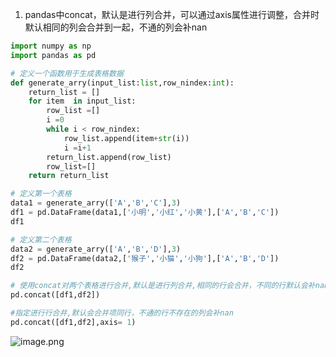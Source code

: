 1. pandas中concat，默认是进行列合并，可以通过axis属性进行调整，合并时默认相同的列会合并到一起，不通的列会补nan
```python
import numpy as np
import pandas as pd

# 定义一个函数用于生成表格数据
def generate_arry(input_list:list,row_nindex:int):
    return_list = []
    for item  in input_list:
        row_list =[]
        i =0
        while i < row_nindex:
            row_list.append(item+str(i))
            i =i+1
        return_list.append(row_list)
        row_list=[]
    return return_list

# 定义第一个表格
data1 = generate_arry(['A','B','C'],3)
df1 = pd.DataFrame(data1,['小明','小红','小黄'],['A','B','C'])
df1

# 定义第二个表格
data2 = generate_arry(['A','B','D'],3)
df2 = pd.DataFrame(data2,['猴子','小猫','小狗'],['A','B','D'])
df2

# 使用concat对两个表格进行合并,默认是进行列合并,相同的行会合并，不同的行默认会补nan
pd.concat([df1,df2])

#指定进行行合并,默认会合并项同行，不通的行不存在的列会补nan
pd.concat([df1,df2],axis= 1)
```
![image.png](https://cdn.nlark.com/yuque/0/2024/png/33630553/1704296126108-b596c895-9a18-4403-9305-e2bbc7bae2aa.png#clientId=u579a486c-091f-4&from=paste&height=450&id=ue4675fa7&originHeight=563&originWidth=1161&originalType=binary&ratio=1.25&rotation=0&showTitle=false&size=46364&status=done&style=none&taskId=u93426806-bf7c-4e1c-8cb1-65e160a9419&title=&width=928.8)
